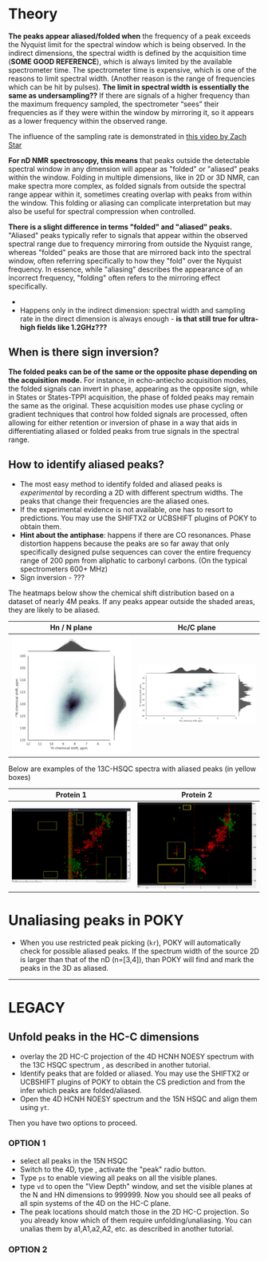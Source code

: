 # Theory

**The peaks appear aliased/folded when** the frequency of a peak exceeds the Nyquist limit for the spectral window which is being observed. 
In the indirect dimensions, the spectral width is defined by the acquisition time (**SOME GOOD REFERENCE**), which is always limited by the available spectrometer time. 
The spectrometer time is expensive, which is one of the reasons to limit spectral width. (Another reason is the range of frequencies which can be hit by pulses). 
**The limit in spectral width is essentially the same as undersampling??**
If there are signals of a higher frequency than the maximum frequency sampled, the spectrometer “sees” their frequencies as if they were within the window by mirroring it, so it appears as a lower frequency within the observed range. 

The influence of the sampling rate is demonstrated in [this video by Zach Star](https://www.youtube.com/watch?v=Jv5FU8oUWEY)

**For nD NMR spectroscopy, this means** that peaks outside the detectable spectral window in any dimension will appear as "folded" or "aliased" peaks within the window. 
Folding in multiple dimensions, like in 2D or 3D NMR, can make spectra more complex, as folded signals from outside the spectral range appear within it, sometimes creating overlap with peaks from within the window. This folding or aliasing can complicate interpretation but may also be useful for spectral compression when controlled.

**There is a slight difference in terms "folded" and "aliased" peaks.** "Aliased" peaks typically refer to signals that appear within the observed spectral range due to frequency mirroring from outside the Nyquist range, whereas "folded" peaks are those that are mirrored back into the spectral window, often referring specifically to how they "fold" over the Nyquist frequency. In essence, while "aliasing" describes the appearance of an incorrect frequency, "folding" often refers to the mirroring effect specifically.

*
* Happens only in the indirect dimension: spectral width and sampling rate in the direct dimension is always enough - **is that still true for ultra-high fields like 1.2GHz???** 

## When is there sign inversion?

**The folded peaks can be of the same or the opposite phase depending on the acquisition mode.** For instance, in 
echo-antiecho acquisition modes, the folded signals can invert in phase, appearing as the opposite sign, while in States or States-TPPI acquisition, the phase of folded peaks may remain the same as the original. These acquisition modes use phase cycling or gradient techniques that control how folded signals are processed, often allowing for either retention or inversion of phase in a way that aids in 
differentiating aliased or folded peaks from true signals in the spectral range.

## How to identify aliased peaks?
* The most easy method to identify folded and aliased peaks is *experimental* 
by recording a 2D with different spectrum widths. The peaks that change their frequencies are the aliased ones.  
* If the experimental evidence is not available, one has to resort to predictions. You may use the SHIFTX2 or UCBSHIFT plugins 
of POKY to obtain them. 
* **Hint about the antiphase**: happens if there are CO resonances. 
Phase distortion happens because the peaks are so far away that only specifically designed pulse sequences can cover the entire 
frequency range of 200 ppm from aliphatic to carbonyl carbons. (On the typical spectrometers 600+ MHz)
* Sign inversion - ???

The heatmaps below show the chemical shift distribution based on a dataset of nearly 4M peaks. 
If any peaks appear outside the shaded areas, they are likely to be aliased.   

| Hn / N plane                                                 | Hc/C plane                                                     |
|--------------------------------------------------------------|----------------------------------------------------------------|
| ![Peak Likelihood HN](./images/CS-distribution-HN-plane.png) | ![Peak Likelihood HcC](./images/CS-distribution-HcC-plane.png) |
  
Below are examples of the 13C-HSQC spectra with aliased peaks (in yellow boxes)

| Protein 1                                          | Protein 2                         |
|----------------------------------------------------|------------------------------------------------------|
| ![13C-HSQC-ac1](./images/13C-HSQC-ac1-aliased.png) | ![13C-HSQC-sy15](./images/13C-HSQC-sy15-aliased.png) |
 
# Unaliasing peaks in POKY
  
* When you use restricted peak picking (`kr`), POKY will automatically check for possible aliased peaks.
If the spectrum width of the source 2D is larger than that of the nD (n=[3,4]), than
POKY will find and mark the peaks in the 3D as aliased.

----------------------------

# LEGACY 


## Unfold peaks in the HC-C dimensions
* overlay the 2D HC-C projection of the 4D HCNH NOESY spectrum with the 13C HSQC spectrum
, as described in another tutorial.
* Identify peaks that are folded or aliased. You may use the SHIFTX2 or UCBSHIFT plugins 
of POKY to obtain the CS prediction and from the infer which peaks are folded/aliased.
* Open the 4D HCNH NOESY spectrum and the 15N HSQC and align them using `yt`.

Then you have two options to proceed.

### OPTION 1
* select all peaks in the 15N HSQC
* Switch to the 4D, type , activate the "peak" radio button.
* Type `ps` to enable viewing all peaks on all the visible planes.
* type `vd` to open the "View Depth" window, and set the visible planes at the N and HN 
dimensions to 999999. Now you should see all peaks of all spin systems of the 4D on the
HC-C plane.
* The peak locations should match those in the 2D HC-C projection. So you already know
which of them require unfolding/unaliasing. You can unalias them by a1,A1,a2,A2, etc.
as described in another tutorial.

### OPTION 2
